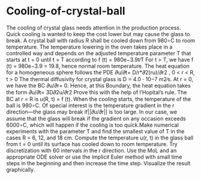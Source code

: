 # Cooling-of-crystal-ball
The cooling of crystal glass needs attention in the production process. Quick cooling is wanted to keep the cost lower but may cause the glass to break. A crystal ball with radius R shall be cooled down from 980∘C to room temperature. The temperature lowering in the oven takes place in a controlled way and depends on the adjusted temperature parameter T that starts at t = 0 until t = T according to
f (t) = 980e−3.9t∕T
For t > T, we have f (t) = 980e−3.9 = 19.8, hence normal room temperature.
The heat equation for a homogeneous sphere follows the PDE
𝜕u/𝜕t= D/r*𝜕2(ru)/𝜕r2 , 0 < r < R, t > 0
The thermal diffusivity for crystal glass is D = 4.0 ⋅ 10−7 m2∕s. At r = 0, we have the BC 𝜕u/𝜕r= 0. Hence, at this Boundary, the heat equation takes the form 𝜕u/𝜕t= 3D𝜕2u/𝜕r2
Prove this with the help of l’Hopital’s rule. The BC at r = R is u(R, t) = f (t). When the cooling starts, the temperature of the ball is 980∘C.
Of special interest is the temperature gradient in the r direction—the glass may break if||𝜕u/𝜕r|| is too large. In our case, we assume that the glass will break if the gradient on any occasion exceeds 6000∘C, which will happen if the cooling is too quick.Make numerical experiments with the parameter T and find the smallest value of T in the cases R = 6, 12, and 18 cm.
Compute the temperature u(r, t) in the glass ball from t = 0 until its surface has cooled down to room temperature.
Try discretization with 60 intervals in the r direction. Use the MoL and an appropriate ODE solver or use the implicit Euler method with small time steps in the beginning and then increase the time step.
Visualize the result graphically.

